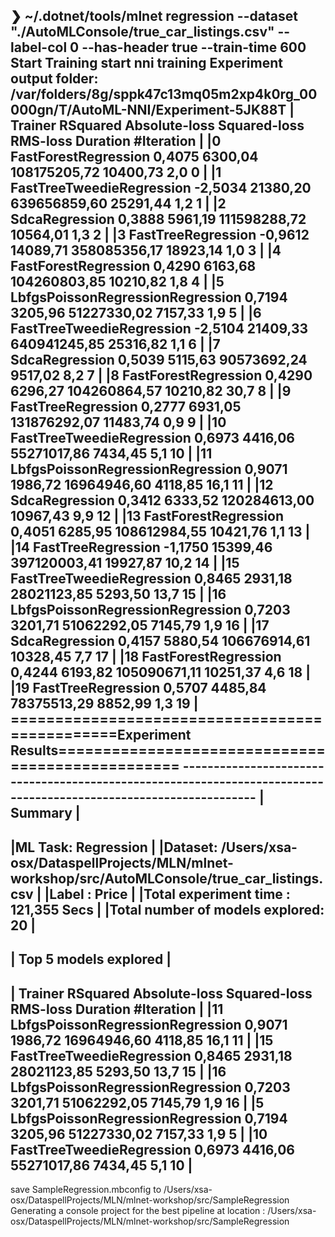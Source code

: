 ❯ ~/.dotnet/tools/mlnet regression --dataset "./AutoMLConsole/true_car_listings.csv" --label-col 0 --has-header true --train-time 600
Start Training
start nni training
Experiment output folder: /var/folders/8g/sppk47c13mq05m2xp4k0rg_00000gn/T/AutoML-NNI/Experiment-5JK88T                                                    |     Trainer                             RSquared Absolute-loss Squared-loss RMS-loss  Duration #Iteration      |                                         |0    FastForestRegression                  0,4075       6300,04 108175205,72 10400,73       2,0          0      |                                         |1    FastTreeTweedieRegression            -2,5034      21380,20 639656859,60 25291,44       1,2          1      |                                         |2    SdcaRegression                        0,3888       5961,19 111598288,72 10564,01       1,3          2      |                                         |3    FastTreeRegression                   -0,9612      14089,71 358085356,17 18923,14       1,0          3      |                                         |4    FastForestRegression                  0,4290       6163,68 104260803,85 10210,82       1,8          4      |                                         |5    LbfgsPoissonRegressionRegression      0,7194       3205,96  51227330,02  7157,33       1,9          5      |                                         |6    FastTreeTweedieRegression            -2,5104      21409,33 640941245,85 25316,82       1,1          6      |                                         |7    SdcaRegression                        0,5039       5115,63  90573692,24  9517,02       8,2          7      |                                         |8    FastForestRegression                  0,4290       6296,27 104260864,57 10210,82      30,7          8      |                                         |9    FastTreeRegression                    0,2777       6931,05 131876292,07 11483,74       0,9          9      |                                         |10   FastTreeTweedieRegression             0,6973       4416,06  55271017,86  7434,45       5,1         10      |                                         |11   LbfgsPoissonRegressionRegression      0,9071       1986,72  16964946,60  4118,85      16,1         11      |                                         |12   SdcaRegression                        0,3412       6333,52 120284613,00 10967,43       9,9         12      |                                         |13   FastForestRegression                  0,4051       6285,95 108612984,55 10421,76       1,1         13      |                                         |14   FastTreeRegression                   -1,1750      15399,46 397120003,41 19927,87      10,2         14      |                                         |15   FastTreeTweedieRegression             0,8465       2931,18  28021123,85  5293,50      13,7         15      |                                         |16   LbfgsPoissonRegressionRegression      0,7203       3201,71  51062292,05  7145,79       1,9         16      |                                         |17   SdcaRegression                        0,4157       5880,54 106676914,61 10328,45       7,7         17      |                                         |18   FastForestRegression                  0,4244       6193,82 105090671,11 10251,37       4,6         18      |                                         |19   FastTreeRegression                    0,5707       4485,84  78375513,29  8852,99       1,3         19      |                                                                                                                                                                                                    ===============================================Experiment Results=================================================                                         ------------------------------------------------------------------------------------------------------------------
|                                                     Summary                                                    |
------------------------------------------------------------------------------------------------------------------
|ML Task: Regression                                                                                             |
|Dataset: /Users/xsa-osx/DataspellProjects/MLN/mlnet-workshop/src/AutoMLConsole/true_car_listings.csv            |
|Label : Price                                                                                                   |
|Total experiment time : 121,355 Secs                                                                            |
|Total number of models explored: 20                                                                             |
------------------------------------------------------------------------------------------------------------------

|                                              Top 5 models explored                                             |
------------------------------------------------------------------------------------------------------------------
|     Trainer                             RSquared Absolute-loss Squared-loss RMS-loss  Duration #Iteration      |
|11   LbfgsPoissonRegressionRegression      0,9071       1986,72  16964946,60  4118,85      16,1         11      |
|15   FastTreeTweedieRegression             0,8465       2931,18  28021123,85  5293,50      13,7         15      |
|16   LbfgsPoissonRegressionRegression      0,7203       3201,71  51062292,05  7145,79       1,9         16      |
|5    LbfgsPoissonRegressionRegression      0,7194       3205,96  51227330,02  7157,33       1,9          5      |
|10   FastTreeTweedieRegression             0,6973       4416,06  55271017,86  7434,45       5,1         10      |
------------------------------------------------------------------------------------------------------------------

save SampleRegression.mbconfig to /Users/xsa-osx/DataspellProjects/MLN/mlnet-workshop/src/SampleRegression
Generating a console project for the best pipeline at location : /Users/xsa-osx/DataspellProjects/MLN/mlnet-workshop/src/SampleRegression
